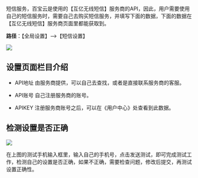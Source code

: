短信服务，百宝云是使用的【互亿无线短信】服务商的API，因此，用户需要使用自己的短信服务时，需要自己去购买短信服务，并填写下面的数据，下面的数据在【互亿无线短信】服务商页面里都能获取到。


**路径**：【全局设置】-->【短信设置】


![](http://docfiles.baibaoyun.com/FrR_Vd1K1gjMLcPPkNkLQxHBIs_-)

## 设置页面栏目介绍
* API地址
由服务商提供，可以自己去查找，或者是直接联系服务商的客服。

* API账号
自己注册服务商的账号。

* APIKEY
注册服务商账号之后，可以在《用户中心》处查看到此数据。


## 检测设置是否正确
![](http://docfiles.baibaoyun.com/FmB0iSce-YH9MqA4iNSGlH14vAcl)

在上图的测试手机输入框里，输入自己的手机号，点击发送测试，即可完成测试工作，检测自己的设置是否正确，如果不正确，需要检查问题，修改后提交，再测试设置正确性。
